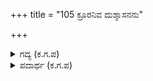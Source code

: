 +++
title = "105 ಕ್ರೂರನಿವ ದುಶ್ಶಾಸನನು"

+++

<details><summary>ಗದ್ಯ (ಕ.ಗ.ಪ) </summary>

105. ಅವರಿಂದ ಪರಿಹಾರವನ್ನು ಕಾಣದೆ ಸಹಾಯಕ್ಕಾಗಿ ಸ್ತ್ರೀಯರತ್ತ ತಿರುಗಿದಳು. “ಈ ದುಶ್ಶಾಸನನು ಕ್ರೂರಿ, ಗಾಂಧಾರಿ, ಸೆರಗನ್ನು ಬಿಡಿಸಮ್ಮಾ, ನಾನು ನಿಮಗೆ ಸೊಸೆಯಲ್ಲವೇ ? ಭಾನುಮತಿ, ಕೇಳು, ನಾನು ನಿನಗೆ ತಂಗಿಯಲ್ಲವೇ ? ವೀರ ಸೈಂಧವನ ಅರಸಿ, ರಾಜಕುಮಾರಿ, ನೀನು ನನಗೆ ನಾದಿನಿಯಲ್ಲವೇ ?  ಈ ದುಷ್ಟ ನನ್ನನ್ನು ರೌರವ ನರಕದಲ್ಲಿ ಮುಳುಗಿಸುತ್ತಿದ್ದಾನೆ, ಅಯ್ಯೋ ಬಿಡಿಸಿರಿ ಎಂದು ಒರಲಿದಳು ತರಳೆ.
</details>

<details><summary>ಪದಾರ್ಥ (ಕ.ಗ.ಪ) </summary>

ರೌರವ-ಒಂದು ನರಕ
</details>
